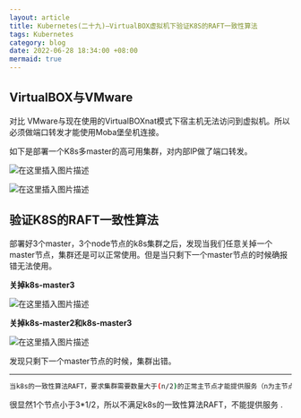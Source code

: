 ```yaml
---
layout: article
title: Kubernetes(二十九)—VirtualBOX虚拟机下验证K8S的RAFT一致性算法
tags: Kubernetes
category: blog
date: 2022-06-28 18:34:00 +08:00
mermaid: true
---
```

## VirtualBOX与VMware

对比	VMware与现在使用的VirtualBOXnat模式下宿主机无法访问到虚拟机。所以必须做端口转发才能使用Moba堡垒机连接。

如下是部署一个K8s多master的高可用集群，对内部IP做了端口转发。

![在这里插入图片描述](https://img-blog.csdnimg.cn/a843b9f1f9b94f5cbcb1bea3ff16e78b.png)

![在这里插入图片描述](https://img-blog.csdnimg.cn/3b4449b27ca04eed95d914126db5eee8.png)

## 验证K8S的RAFT一致性算法


部署好3个master，3个node节点的k8s集群之后，发现当我们任意关掉一个master节点，集群还是可以正常使用。但是当只剩下一个master节点的时候确报错无法使用。


**关掉k8s-master3**

![在这里插入图片描述](https://img-blog.csdnimg.cn/eb5ad48a426d40caaf0eca7c50620dcf.png)

**关掉k8s-master2和k8s-master3**

![在这里插入图片描述](https://img-blog.csdnimg.cn/2280d1dcdcc1413cabc12af33679fe95.png)

发现只剩下一个master节点的时候，集群出错。

---

```bash
当k8s的一致性算法RAFT，要求集群需要数量大于(n/2)的正常主节点才能提供服务（n为主节点数）
```
很显然1个节点小于3*1/2，所以不满足k8s的一致性算法RAFT，不能提供服务
.
